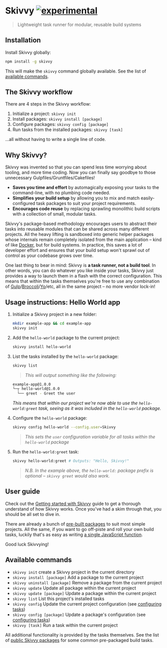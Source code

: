 # Skivvy [![experimental](http://badges.github.io/stability-badges/dist/experimental.svg)](http://github.com/badges/stability-badges)

> Lightweight task runner for modular, reusable build systems


## Installation

Install Skivvy globally:

```bash
npm install -g skivvy
```

This will make the `skivvy` command globally available. See the list of [available commands](#available-commands).

## The Skivvy workflow

There are 4 steps in the Skivvy workflow:

1. Initialize a project: `skivvy init`
2. Install packages: `skivvy install [package]`
3. Configure packages: `skivvy config [package]`
4. Run tasks from the installed packages: `skivvy [task]`

...all without having to write a single line of code.

## Why Skivvy?

Skivvy was invented so that you can spend less time worrying about tooling, and more time coding. Now you can finally say goodbye to those unnecessary Gulpfiles/Gruntfiles/Cakefiles!

- **Saves you time and effort** by automagically exposing your tasks to the command-line, with no plumbing code needed.
- **Simplifies your build setup** by allowing you to mix and match easily-configured task packages to suit your project requirements.
- **Encourages code reuse** by replacing sprawling monolithic build scripts with a collection of small, modular tasks.

Skivvy's package-based methodology encourages users to abstract their tasks into reusable modules that can be shared across many different projects. All the heavy lifting is sandboxed into generic helper packages whose internals remain completely isolated from the main application – kind of like [Docker](https://www.docker.com/), but for build systems. In practice, this saves a lot of developer effort and ensures that your build setup won't sprawl out of control as your codebase grows over time.

One last thing to bear in mind: Skivvy is **a task runner, not a build tool**. In other words, you can do whatever you like inside your tasks, Skivvy just provides a way to launch them in a flash with the correct configuration. This means that within the tasks themselves you're free to use any combination of [Gulp](http://gulpjs.com/)/[Broccoli](https://github.com/broccolijs/broccoli)/[Yo](https://github.com/yeoman/yo)/etc, all in the same project – no more vendor lock-in!


## Usage instructions: Hello World app

1. Initialize a Skivvy project in a new folder:

	```bash
	mkdir example-app && cd example-app
	skivvy init
	```

2. Add the `hello-world` package to the current project:

	```bash
	skivvy install hello-world
	```

3. List the tasks installed by the `hello-world` package:

	```bash
	skivvy list
	```

	> _This will output something like the following:_
	```bash
	example-app@1.0.0
	└─┬ hello-world@1.0.0
	  └── greet - Greet the user
	```
	_This means that within our project we're now able to use the `hello-world:greet` task, seeing as it was included in the `hello-world` package._

4. Configure the `hello-world` package:

	```bash
	skivvy config hello-world --config.user=Skivvy
	```
	> _This sets the `user` configuration variable for all tasks within the `hello-world` package_

5. Run the `hello-world:greet` task:

	```bash
	skivvy hello-world:greet # Outputs: "Hello, Skivvy!"
	```

	> _N.B. In the example above, the `hello-world:` package prefix is optional – `skivvy greet` would also work._


## User guide

Check out the [Getting started with Skivvy](docs/guide/00-introduction.md) guide to get a thorough understand of how Skivvy works. Once you've had a skim through that, you should be all set to dive in.

There are already a bunch of [pre-built packages](docs/public-packages.md) to suit most simple projects. All the same, if you want to go off-piste and roll your own build tasks, luckily that's as easy as writing [a single JavaScript function](docs/guide/04-writing-tasks.md).

Good luck Skivvying!


## Available commands

- `skivvy init` create a Skivvy project in the current directory
- `skivvy install [package]` Add a package to the current project
- `skivvy uninstall [package]` Remove a package from the current project
- `skivvy update` Update all package within the current project
- `skivvy update [package]` Update a package within the current project
- `skivvy list` List this project's installed tasks
- `skivvy config` Update the current project configuration (see [configuring tasks](docs/guide/02-configuring-tasks.md#configuring-tasks))
- `skivvy config [package]` Update a package's configuration (see [configuring tasks](docs/guide/02-configuring-tasks.md#configuring-tasks))
- `skivvy [task]` Run a task within the current project

All additional functionality is provided by the tasks themselves. See the list of [public Skivvy packages](docs/public-packages.md) for some common pre-packaged build tasks.
